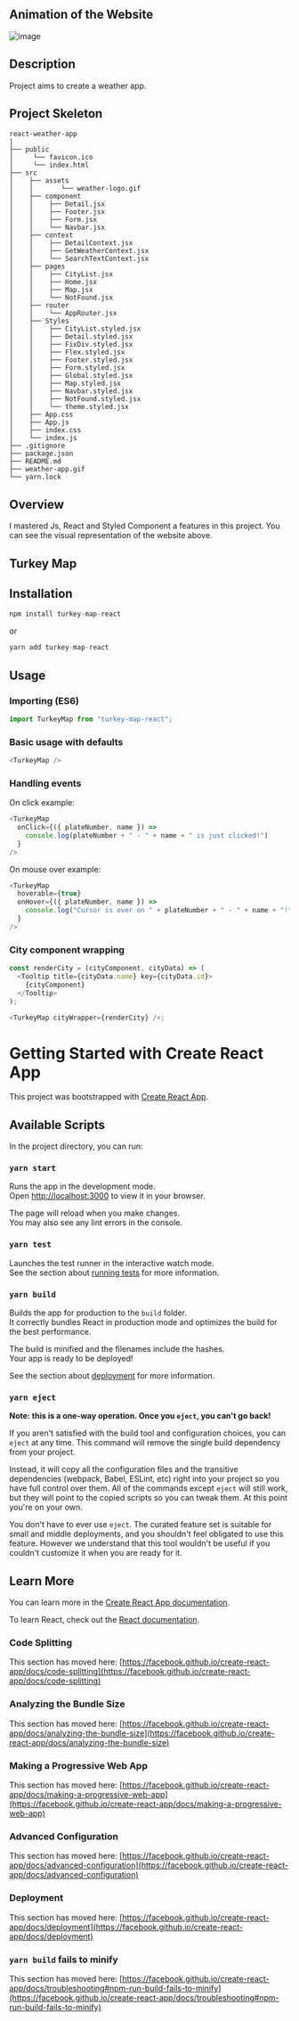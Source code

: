 ## Animation of the Website

![image](./weather-app.gif)

## Description

Project aims to create a weather app.

## Project Skeleton

    react-weather-app
    |
    ├── public
    │     └── favicon.ico
    │     └── index.html
    ├── src
    │    ├── assets
    │    │       └── weather-logo.gif
    │    ├── component
    │    │    ├── Detail.jsx
    │    │    ├── Footer.jsx
    │    │    ├── Form.jsx
    │    │    └── Navbar.jsx
    │    ├── context
    │    │    ├── DetailContext.jsx
    │    │    ├── GetWeatherContext.jsx
    │    │    └── SearchTextContext.jsx
    │    ├── pages
    │    │    ├── CityList.jsx
    │    │    ├── Home.jsx
    │    │    ├── Map.jsx
    │    │    └── NotFound.jsx
    │    ├── router
    │    │    └── AppRouter.jsx
    │    ├── Styles
    │    │    ├── CityList.styled.jsx
    │    │    ├── Detail.styled.jsx
    │    │    ├── FixDiv.styled.jsx
    │    │    ├── Flex.styled.jsx
    │    │    ├── Footer.styled.jsx
    │    │    ├── Form.styled.jsx
    │    │    ├── Global.styled.jsx
    │    │    ├── Map.styled.jsx
    │    │    ├── Navbar.styled.jsx
    │    │    ├── NotFound.styled.jsx
    │    │    └── theme.styled.jsx
    │    ├── App.css
    │    ├── App.js
    │    ├── index.css
    │    └── index.js
    ├── .gitignore
    ├── package.json
    ├── README.md
    ├── weather-app.gif
    └── yarn.lock

## Overview

I mastered Js, React and Styled Component a features in this project. You can see the visual representation of the website above.

## Turkey Map

## Installation

```javascript
npm install turkey-map-react
```

or

```javascript
yarn add turkey-map-react
```

## Usage

### Importing (ES6)

```javascript
import TurkeyMap from "turkey-map-react";
```

### Basic usage with defaults

```javascript
<TurkeyMap />
```

### Handling events

On click example:

```javascript
<TurkeyMap
  onClick={({ plateNumber, name }) =>
    console.log(plateNumber + " - " + name + " is just clicked!")
  }
/>
```

On mouse over example:

```javascript
<TurkeyMap
  hoverable={true}
  onHover={({ plateNumber, name }) =>
    console.log("Cursor is over on " + plateNumber + " - " + name + "!")
  }
/>
```

### City component wrapping

```javascript
const renderCity = (cityComponent, cityData) => (
  <Tooltip title={cityData.name} key={cityData.id}>
    {cityComponent}
  </Tooltip>
);

<TurkeyMap cityWrapper={renderCity} />;
```

# Getting Started with Create React App

This project was bootstrapped with [Create React App](https://github.com/facebook/create-react-app).

## Available Scripts

In the project directory, you can run:

### `yarn start`

Runs the app in the development mode.\
Open [http://localhost:3000](http://localhost:3000) to view it in your browser.

The page will reload when you make changes.\
You may also see any lint errors in the console.

### `yarn test`

Launches the test runner in the interactive watch mode.\
See the section about [running tests](https://facebook.github.io/create-react-app/docs/running-tests) for more information.

### `yarn build`

Builds the app for production to the `build` folder.\
It correctly bundles React in production mode and optimizes the build for the best performance.

The build is minified and the filenames include the hashes.\
Your app is ready to be deployed!

See the section about [deployment](https://facebook.github.io/create-react-app/docs/deployment) for more information.

### `yarn eject`

**Note: this is a one-way operation. Once you `eject`, you can't go back!**

If you aren't satisfied with the build tool and configuration choices, you can `eject` at any time. This command will remove the single build dependency from your project.

Instead, it will copy all the configuration files and the transitive dependencies (webpack, Babel, ESLint, etc) right into your project so you have full control over them. All of the commands except `eject` will still work, but they will point to the copied scripts so you can tweak them. At this point you're on your own.

You don't have to ever use `eject`. The curated feature set is suitable for small and middle deployments, and you shouldn't feel obligated to use this feature. However we understand that this tool wouldn't be useful if you couldn't customize it when you are ready for it.

## Learn More

You can learn more in the [Create React App documentation](https://facebook.github.io/create-react-app/docs/getting-started).

To learn React, check out the [React documentation](https://reactjs.org/).

### Code Splitting

This section has moved here: [https://facebook.github.io/create-react-app/docs/code-splitting](https://facebook.github.io/create-react-app/docs/code-splitting)

### Analyzing the Bundle Size

This section has moved here: [https://facebook.github.io/create-react-app/docs/analyzing-the-bundle-size](https://facebook.github.io/create-react-app/docs/analyzing-the-bundle-size)

### Making a Progressive Web App

This section has moved here: [https://facebook.github.io/create-react-app/docs/making-a-progressive-web-app](https://facebook.github.io/create-react-app/docs/making-a-progressive-web-app)

### Advanced Configuration

This section has moved here: [https://facebook.github.io/create-react-app/docs/advanced-configuration](https://facebook.github.io/create-react-app/docs/advanced-configuration)

### Deployment

This section has moved here: [https://facebook.github.io/create-react-app/docs/deployment](https://facebook.github.io/create-react-app/docs/deployment)

### `yarn build` fails to minify

This section has moved here: [https://facebook.github.io/create-react-app/docs/troubleshooting#npm-run-build-fails-to-minify](https://facebook.github.io/create-react-app/docs/troubleshooting#npm-run-build-fails-to-minify)

